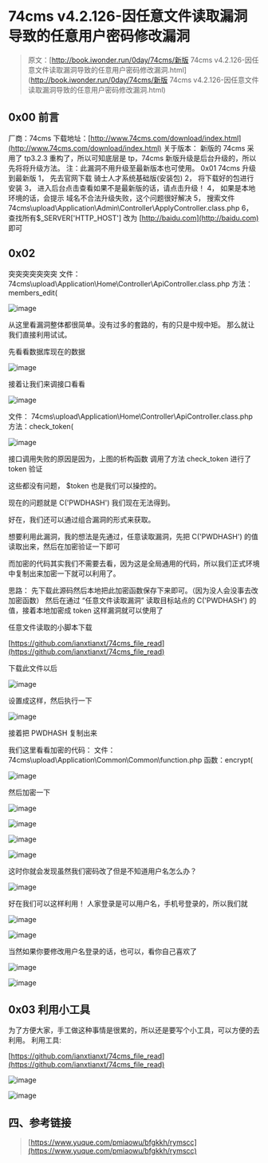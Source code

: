 # 74cms v4.2.126-因任意文件读取漏洞导致的任意用户密码修改漏洞

> 原文：[http://book.iwonder.run/0day/74cms/新版 74cms v4.2.126-因任意文件读取漏洞导致的任意用户密码修改漏洞.html](http://book.iwonder.run/0day/74cms/新版 74cms v4.2.126-因任意文件读取漏洞导致的任意用户密码修改漏洞.html)

## 0x00 前言

厂商：74cms 下载地址：[http://www.74cms.com/download/index.html](http://www.74cms.com/download/index.html) 关于版本： 新版的 74cms 采用了 tp3.2.3 重构了，所以可知底层是 tp，74cms 新版升级是后台升级的，所以先将将升级方法。 注：此漏洞不用升级至最新版本也可使用。 0x01 74cms 升级到最新版 1， 先去官网下载 骑士人才系统基础版(安装包) 2， 将下载好的包进行安装 3， 进入后台点击查看如果不是最新版的话，请点击升级！ 4， 如果是本地环境的话，会提示 域名不合法升级失败，这个问题很好解决 5， 搜索文件 74cms\upload\Application\Admin\Controller\ApplyController.class.php 6， 查找所有$_SERVER['HTTP_HOST'] 改为 [http://baidu.com](http://baidu.com) 即可

## 0x02

突突突突突突突 文件： 74cms\upload\Application\Home\Controller\ApiController.class.php 方法：members_edit(

![image](img/b208491a09d1ddcbe9f88ffcf035ccb7.png)

从这里看漏洞整体都很简单。没有过多的套路的，有的只是中规中矩。 那么就让我们直接利用试试。

先看看数据库现在的数据

![image](img/e7ed4a2540c5710a6b4c451b7ec04153.png)

接着让我们来调接口看看

![image](img/481601855b559c5858ad01078ab9a088.png)

文件： 74cms\upload\Application\Home\Controller\ApiController.class.php 方法：check_token(

![image](img/4eb02072e7f40b79b69c3143aea79f00.png)

接口调用失败的原因是因为，上图的析构函数 调用了方法 check_token 进行了 token 验证

这些都没有问题， $token 也是我们可以操控的。

现在的问题就是 C('PWDHASH') 我们现在无法得到。

好在，我们还可以通过组合漏洞的形式来获取。

想要利用此漏洞，我的想法是先通过，任意读取漏洞，先把 C('PWDHASH') 的值读取出来，然后在加密验证一下即可

而加密的代码其实我们不需要去看，因为这是全局通用的代码，所以我们正式环境中复制出来加密一下就可以利用了。

思路： 先下载此源码然后本地把此加密函数保存下来即可。（因为没人会没事去改加密函数） 然后在通过 “任意文件读取漏洞” 读取目标站点的 C('PWDHASH') 的值，接着本地加密成 token 这样漏洞就可以使用了

任意文件读取的小脚本下载

[https://github.com/ianxtianxt/74cms_file_read](https://github.com/ianxtianxt/74cms_file_read)

下载此文件以后

![image](img/23cd4edf9661fd6425237d0ae901ef08.png)

设置成这样，然后执行一下

![image](img/c0b685118238ace8af0a36b3a56af307.png)

接着把 PWDHASH 复制出来

我们这里看看加密的代码： 文件：74cms\upload\Application\Common\Common\function.php 函数：encrypt(

![image](img/29fc27f3a29d5689426869073b7eebdb.png)

然后加密一下

![image](img/fad8bad4364ba430aa899c80962b181a.png)

![image](img/0e6a90d62f1ca234227520806c5b3da3.png)

![image](img/2241fcaba5f5a18cdc9afec23aa062d9.png)

![image](img/eb91128a73e9ac1971c76cf48b478c0f.png)

这时你就会发现虽然我们密码改了但是不知道用户名怎么办？

![image](img/2baf21bb51760fff2d69c0fcd8c24d42.png)

好在我们可以这样利用！ 人家登录是可以用户名，手机号登录的，所以我们就

![image](img/82fe962eae5d72b51f8a61139c4136bc.png)

![image](img/63155532da41f2b4f830cdfe6211bf43.png)

当然如果你要修改用户名登录的话，也可以，看你自己喜欢了

![image](img/deda850f998106c58f6f45fc062d0b45.png)

![image](img/ea661603254992f670dd9c8ba52f4f74.png)

## 0x03 利用小工具

为了方便大家，手工做这种事情是很累的，所以还是要写个小工具，可以方便的去利用。 利用工具:

[https://github.com/ianxtianxt/74cms_file_read](https://github.com/ianxtianxt/74cms_file_read)

![image](img/64671d898e809f240c427d8e4e09da4f.png)

![image](img/c583030cb35a0902bf2f563bf9797de4.png)

## 四、参考链接

> [https://www.yuque.com/pmiaowu/bfgkkh/rymscc](https://www.yuque.com/pmiaowu/bfgkkh/rymscc)

